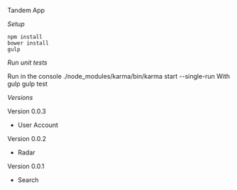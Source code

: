 Tandem App

*Setup*

    npm install
    bower install
    gulp

*Run unit tests*

Run in the console
    ./node_modules/karma/bin/karma start --single-run
With gulp
    gulp test

*Versions*

Version 0.0.3
- User Account

Version 0.0.2
- Radar

Version 0.0.1
- Search
